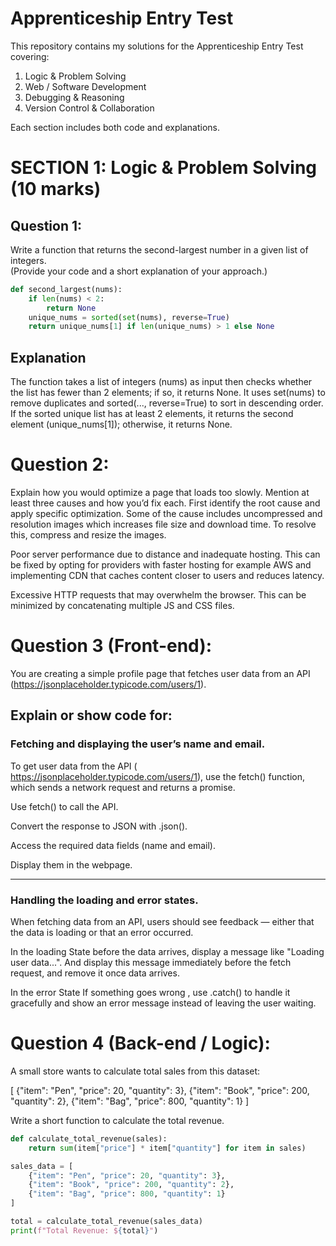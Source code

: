# Apprenticeship Entry Test

This repository contains my solutions for the Apprenticeship Entry Test covering:
1. Logic & Problem Solving  
2. Web / Software Development  
3. Debugging & Reasoning  
4. Version Control & Collaboration

Each section includes both code and explanations.

# SECTION 1: Logic & Problem Solving (10 marks)

## Question 1:
Write a function that returns the second-largest number in a given list of integers.  
(Provide your code and a short explanation of your approach.)

```python
def second_largest(nums):
    if len(nums) < 2:
        return None
    unique_nums = sorted(set(nums), reverse=True)
    return unique_nums[1] if len(unique_nums) > 1 else None
````
## Explanation

The function takes a list of integers (nums) as input then checks whether the list has fewer than 2 elements; if so, it returns None.
It uses set(nums) to remove duplicates and sorted(..., reverse=True) to sort in descending order.
If the sorted unique list has at least 2 elements, it returns the second element (unique_nums[1]); otherwise, it returns None.

# Question 2:
Explain how you would optimize a page that loads too slowly. Mention at least three causes and how you’d fix each.
First identify the root cause and apply specific optimization. 
Some of the cause includes uncompressed and resolution images which increases file size and download time. To resolve this, compress and resize the images.  

Poor server performance due to distance and inadequate hosting. This can be fixed by opting for providers with faster hosting for example AWS and implementing CDN that caches content closer to users and reduces latency.  

Excessive HTTP requests that may overwhelm the browser. This can be minimized by concatenating multiple JS and CSS files.

# Question 3 (Front-end):

You are creating a simple profile page that fetches user data from an API (https://jsonplaceholder.typicode.com/users/1).

## Explain or show code for:

### Fetching and displaying the user’s name and email.

To get user data from the API ( https://jsonplaceholder.typicode.com/users/1), use the fetch() function, which sends a network request and returns a promise.

Use fetch() to call the API.

Convert the response to JSON with .json().

Access the required data fields (name and email).

Display them in the webpage.

---

### Handling the loading and error states.

When fetching data from an API, users should see feedback — either that the data is loading or that an error occurred.

In the loading State before the data arrives, display a message like "Loading user data...". And display this message immediately before the fetch request, and remove it once data arrives.

In the error State If something goes wrong , use .catch() to handle it gracefully and show an error message instead of leaving the user waiting.

# Question 4 (Back-end / Logic):

A small store wants to calculate total sales from this dataset:

[
  {"item": "Pen", "price": 20, "quantity": 3},
  {"item": "Book", "price": 200, "quantity": 2},
  {"item": "Bag", "price": 800, "quantity": 1}
]

Write a short function to calculate the total revenue.

```python
def calculate_total_revenue(sales):
    return sum(item["price"] * item["quantity"] for item in sales)

sales_data = [
    {"item": "Pen", "price": 20, "quantity": 3},
    {"item": "Book", "price": 200, "quantity": 2},
    {"item": "Bag", "price": 800, "quantity": 1}
]

total = calculate_total_revenue(sales_data)
print(f"Total Revenue: ${total}")  



